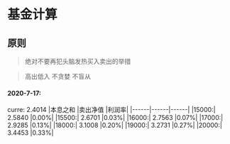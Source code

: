 # 基金计算

## 原则

> 绝对不要再犯头脑发热买入卖出的举措

> 高出低入 不贪婪 不盲从

#### 2020-7-17:

curre: 2.4014
|本息之和 |卖出净值 |利润率|
|------|------|------|
|15000:| 2.5840 |0.00%|
|15500:| 2.6701 |0.03%|
|16000:| 2.7563 |0.07%|
|17000:| 2.9285 |0.13%|
|18000:| 3.1008 |0.20%|
|19000:| 3.2731 |0.27%|
|20000:| 3.4453 |0.33%|

